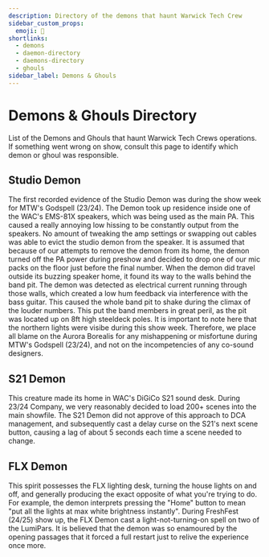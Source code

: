 ```yaml
---
description: Directory of the demons that haunt Warwick Tech Crew
sidebar_custom_props:
  emoji: 👻
shortlinks:
  - demons
  - daemon-directory
  - daemons-directory
  - ghouls
sidebar_label: Demons & Ghouls
---
```


# Demons & Ghouls Directory

List of the Demons and Ghouls that haunt Warwick Tech Crews operations. If something went wrong on show, consult this
page to identify which demon or ghoul was responsible.

## Studio Demon

The first recorded evidence of the Studio Demon was during the show week for MTW's Godspell (23/24). The Demon took up
residence inside one of the WAC's EMS-81X speakers, which was being used as the main PA. This caused a really annoying
low hissing to be constantly output from the speakers. No amount of tweaking the amp settings or swapping out cables was
able to evict the studio demon from the speaker. It is assumed that because of our attempts to remove the demon from its
home, the demon turned off the PA power during preshow and decided to drop one of our mic packs on the floor just before
the final number. When the demon did travel outside its buzzing speaker home, it found its way to the walls behind the
band pit. The demon was detected as electrical current running through those walls, which created a low hum feedback via
interference with the bass guitar. This caused the whole band pit to shake during the climax of the louder numbers. This
put the band members in great peril, as the pit was located up on 8ft high steeldeck poles. It is important to note here
that the northern lights were visibe during this show week. Therefore, we place all blame on the Aurora Borealis for any
mishappening or misfortune during MTW's Godspell (23/24), and not on the incompetencies of any co-sound designers.

## S21 Demon

This creature made its home in WAC's DiGiCo S21 sound desk. During 23/24 Company, we very reasonably decided to load
200+ scenes into the main showfile. The S21 Demon did not approve of this approach to DCA management, and subsequently
cast a delay curse on the S21's next scene button, causing a lag of about 5 seconds each time a scene needed to change.

## FLX Demon

This spirit possesses the FLX lighting desk, turning the house lights on and off, and generally producing the exact
opposite of what you're trying to do. For example, the demon interprets pressing the "Home" button to mean "put all the
lights at max white brightness instantly".
During FreshFest (24/25) show up, the FLX Demon cast a light-not-turning-on spell on two of the LumiPars. It is believed 
that the demon was so enamoured by the opening passages that it forced a full restart just to relive the experience once more.
